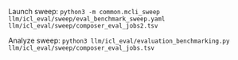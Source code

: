 

Launch sweep:
    `python3 -m common.mcli_sweep llm/icl_eval/sweep/eval_benchmark_sweep.yaml llm/icl_eval/sweep/composer_eval_jobs2.tsv`

Analyze sweep:
    `python3 llm/icl_eval/evaluation_benchmarking.py llm/icl_eval/sweep/composer_eval_jobs.tsv`